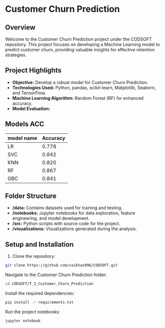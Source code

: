 # Customer Churn Prediction

## Overview

Welcome to the Customer Churn Prediction project under the CODSOFT repository. This project focuses on developing a Machine Learning model to predict customer churn, providing valuable insights for effective retention strategies.

## Project Highlights

- **Objective:** Develop a robust model for Customer Churn Prediction.
- **Technologies Used:** Python, pandas, scikit-learn, Matplotlib, Seaborn, and TensorFlow.
- **Machine Learning Algorithm:** Random Forest (RF) for enhanced accuracy.
- **Model Evaluation:**

## Models ACC
| model name | Accuracy |
| ---- | ---- |
| LR | 0.778 |
| SVC | 0.842 |
| KNN | 0.820 |
| RF | 0.867 |
| GBC | 0.841 |

## Folder Structure

- **/data:** Contains datasets used for training and testing.
- **/notebooks:** Jupyter notebooks for data exploration, feature engineering, and model development.
- **/src:** Python scripts with source code for the project.
- **/visualizations:** Visualizations generated during the analysis.

## Setup and Installation

1. Clone the repository:

 ```bash
 git clone https://github.com/vaibhav096/CODSOFT.git
```

Navigate to the Customer Churn Prediction folder:
```bash
cd CODSOFT/T_3_Customer_Churn_Prediction
```

Install the required dependencies:
```bash
pip install -r requirements.txt
```

Run the project notebooks:
```bash
jupyter notebook
```
